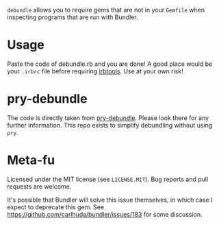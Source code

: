 `debundle` allows you to require gems that are not in your `Gemfile` when inspecting
programs that are run with Bundler.

Usage
=====

Paste the code of debundle.rb and you are done! A good place would be your `.irbrc` file
before requiring [irbtools](https://github.com/janlelis/irbtools). Use at your own risk!


pry-debundle
============

The code is directly taken from [pry-debundle](https://github.com/ConradIrwin/pry-debundle).
Please look there for any further information. This repo exists to simplify debundling
without using `pry`.

Meta-fu
=======

Licensed under the MIT license (see `LICENSE.MIT`). Bug reports and pull requests are
welcome.

It's possible that Bundler will solve this issue themselves, in which case I expect to
deprecate this gem. See https://github.com/carlhuda/bundler/issues/183 for some
discussion.
